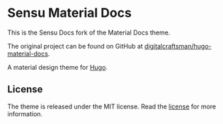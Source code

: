 # Sensu Material Docs

This is the Sensu Docs fork of the Material Docs theme.

The original project can be found on GitHub at [digitalcraftsman/hugo-material-docs](https://github.com/digitalcraftsman/hugo-material-docs).

A material design theme for [Hugo](https://gohugo.io).

## License

The theme is released under the MIT license. Read the [license](LICENSE.md) for more information.
